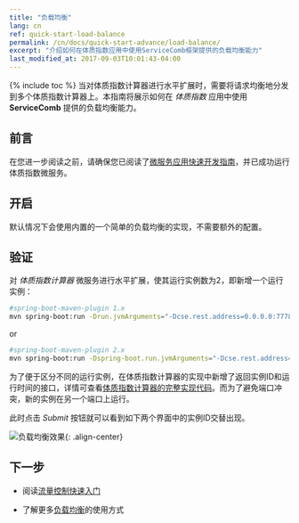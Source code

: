 ```yaml
---
title: "负载均衡"
lang: cn
ref: quick-start-load-balance
permalink: /cn/docs/quick-start-advance/load-balance/
excerpt: "介绍如何在体质指数应用中使用ServiceComb框架提供的负载均衡能力"
last_modified_at: 2017-09-03T10:01:43-04:00
---
```


{% include toc %}
当对体质指数计算器进行水平扩展时，需要将请求均衡地分发到多个体质指数计算器上。本指南将展示如何在 *体质指数* 应用中使用 **ServiceComb** 提供的负载均衡能力。

## 前言

在您进一步阅读之前，请确保您已阅读了[微服务应用快速开发指南](/cn/docs/quick-start-bmi/)，并已成功运行体质指数微服务。

## 开启

默认情况下会使用内置的一个简单的负载均衡的实现，不需要额外的配置。

## 验证

对 *体质指数计算器* 微服务进行水平扩展，使其运行实例数为2，即新增一个运行实例：

```bash
#spring-boot-maven-plugin 1.x
mvn spring-boot:run -Drun.jvmArguments="-Dcse.rest.address=0.0.0.0:7778"
```
or
```bash
#spring-boot-maven-plugin 2.x
mvn spring-boot:run -Dspring-boot.run.jvmArguments="-Dcse.rest.address=0.0.0.0:7778"
```

为了便于区分不同的运行实例，在体质指数计算器的实现中新增了返回实例ID和运行时间的接口，详情可查看[体质指数计算器的完整实现代码](https://github.com/apache/servicecomb-java-chassis/tree/master/samples/bmi/calculator)。而为了避免端口冲突，新的实例在另一个端口上运行。

此时点击 *Submit* 按钮就可以看到如下两个界面中的实例ID交替出现。

![负载均衡效果](/assets/images/load-balance-result.png){: .align-center}

## 下一步

* 阅读[流量控制快速入门](/cn/docs/quick-start-advance/flow-control/)

* 了解更多[负载均衡](/cn/users/service-configurations/#负载均衡策略)的使用方式
